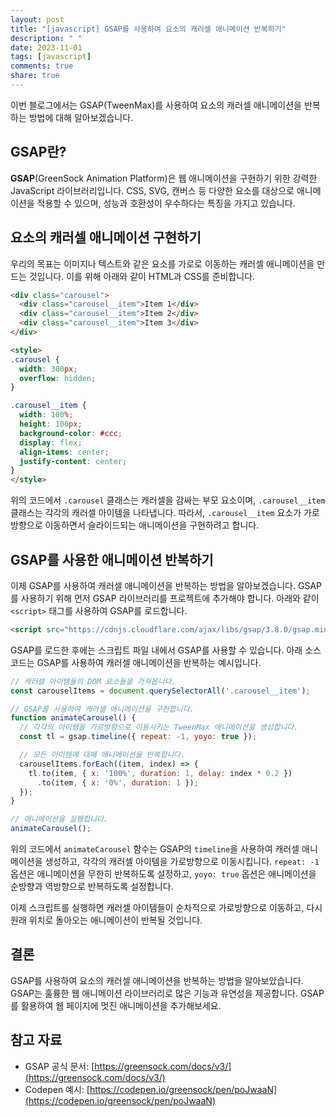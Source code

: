 ```yaml
---
layout: post
title: "[javascript] GSAP를 사용하여 요소의 캐러셀 애니메이션 반복하기"
description: " "
date: 2023-11-01
tags: [javascript]
comments: true
share: true
---
```


이번 블로그에서는 GSAP(TweenMax)를 사용하여 요소의 캐러셀 애니메이션을 반복하는 방법에 대해 알아보겠습니다.

## GSAP란?

**GSAP**(GreenSock Animation Platform)은 웹 애니메이션을 구현하기 위한 강력한 JavaScript 라이브러리입니다. CSS, SVG, 캔버스 등 다양한 요소를 대상으로 애니메이션을 적용할 수 있으며, 성능과 호환성이 우수하다는 특징을 가지고 있습니다.

## 요소의 캐러셀 애니메이션 구현하기

우리의 목표는 이미지나 텍스트와 같은 요소를 가로로 이동하는 캐러셀 애니메이션을 만드는 것입니다. 이를 위해 아래와 같이 HTML과 CSS를 준비합니다.

```html
<div class="carousel">
  <div class="carousel__item">Item 1</div>
  <div class="carousel__item">Item 2</div>
  <div class="carousel__item">Item 3</div>
</div>

<style>
.carousel {
  width: 300px;
  overflow: hidden;
}

.carousel__item {
  width: 100%;
  height: 100px;
  background-color: #ccc;
  display: flex;
  align-items: center;
  justify-content: center;
}
</style>
```

위의 코드에서 `.carousel` 클래스는 캐러셀을 감싸는 부모 요소이며, `.carousel__item` 클래스는 각각의 캐러셀 아이템을 나타냅니다.
따라서, `.carousel__item` 요소가 가로방향으로 이동하면서 슬라이드되는 애니메이션을 구현하려고 합니다.

## GSAP를 사용한 애니메이션 반복하기

이제 GSAP를 사용하여 캐러셀 애니메이션을 반복하는 방법을 알아보겠습니다. GSAP를 사용하기 위해 먼저 GSAP 라이브러리를 프로젝트에 추가해야 합니다. 아래와 같이 `<script>` 태그를 사용하여 GSAP를 로드합니다.

```html
<script src="https://cdnjs.cloudflare.com/ajax/libs/gsap/3.8.0/gsap.min.js"></script>
```

GSAP를 로드한 후에는 스크립트 파일 내에서 GSAP를 사용할 수 있습니다. 아래 소스 코드는 GSAP를 사용하여 캐러셀 애니메이션을 반복하는 예시입니다.

```javascript
// 캐러셀 아이템들의 DOM 요소들을 가져옵니다.
const carouselItems = document.querySelectorAll('.carousel__item');

// GSAP를 사용하여 캐러셀 애니메이션을 구현합니다.
function animateCarousel() {
  // 각각의 아이템을 가로방향으로 이동시키는 TweenMax 애니메이션을 생성합니다.
  const tl = gsap.timeline({ repeat: -1, yoyo: true });

  // 모든 아이템에 대해 애니메이션을 반복합니다.
  carouselItems.forEach((item, index) => {
    tl.to(item, { x: '100%', duration: 1, delay: index * 0.2 })
      .to(item, { x: '0%', duration: 1 });
  });
}

// 애니메이션을 실행합니다.
animateCarousel();
```

위의 코드에서 `animateCarousel` 함수는 GSAP의 `timeline`을 사용하여 캐러셀 애니메이션을 생성하고, 각각의 캐러셀 아이템을 가로방향으로 이동시킵니다.
`repeat: -1` 옵션은 애니메이션을 무한히 반복하도록 설정하고, `yoyo: true` 옵션은 애니메이션을 순방향과 역방향으로 반복하도록 설정합니다.

이제 스크립트를 실행하면 캐러셀 아이템들이 순차적으로 가로방향으로 이동하고, 다시 원래 위치로 돌아오는 애니메이션이 반복될 것입니다.

## 결론

GSAP를 사용하여 요소의 캐러셀 애니메이션을 반복하는 방법을 알아보았습니다. GSAP는 훌륭한 웹 애니메이션 라이브러리로 많은 기능과 유연성을 제공합니다. GSAP를 활용하여 웹 페이지에 멋진 애니메이션을 추가해보세요.

## 참고 자료

- GSAP 공식 문서: [https://greensock.com/docs/v3/](https://greensock.com/docs/v3/)
- Codepen 예시: [https://codepen.io/greensock/pen/poJwaaN](https://codepen.io/greensock/pen/poJwaaN)
